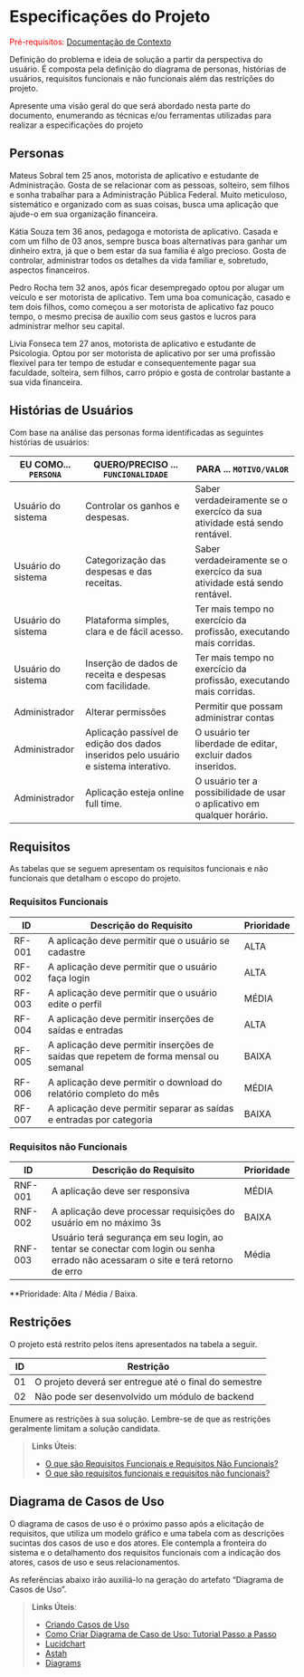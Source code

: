 # Especificações do Projeto

<span style="color:red">Pré-requisitos: <a href="1-Documentação de Contexto.md"> Documentação de Contexto</a></span>

Definição do problema e ideia de solução a partir da perspectiva do usuário. É composta pela definição do  diagrama de personas, histórias de usuários, requisitos funcionais e não funcionais além das restrições do projeto.

Apresente uma visão geral do que será abordado nesta parte do documento, enumerando as técnicas e/ou ferramentas utilizadas para realizar a especificações do projeto

## Personas

Mateus Sobral tem 25 anos, motorista de aplicativo e estudante de Administração. Gosta de se relacionar com as pessoas, solteiro, sem filhos e sonha trabalhar para a Administração Pública Federal. Muito meticuloso, sistemático e organizado com as suas coisas, busca uma aplicação que ajude-o em sua organização financeira.

Kátia Souza tem 36 anos, pedagoga e motorista de aplicativo. Casada e com um filho de 03 anos, sempre busca boas alternativas para ganhar um dinheiro extra, já que o bem estar da sua família é algo precioso. Gosta de controlar, administrar todos os detalhes da vida familiar e, sobretudo, aspectos financeiros. 

Pedro Rocha tem 32 anos, após ficar desempregado optou por alugar um veículo e ser motorista de aplicativo. Tem uma boa comunicação, casado e tem dois filhos, como começou a ser motorista de aplicativo faz pouco tempo, o mesmo precisa de auxílio com seus gastos e lucros para administrar melhor seu capital.

Livia Fonseca tem 27 anos, motorista de aplicativo e estudante de Psicologia. Optou por ser motorista de aplicativo por ser uma profissão flexível para ter tempo de estudar e consequentemente pagar sua faculdade, solteira, sem filhos, carro própio e gosta de controlar bastante a sua vida financeira.
## Histórias de Usuários

Com base na análise das personas forma identificadas as seguintes histórias de usuários:

|EU COMO... `PERSONA`| QUERO/PRECISO ... `FUNCIONALIDADE` |PARA ... `MOTIVO/VALOR`                 |
|--------------------|------------------------------------|----------------------------------------|
|Usuário do sistema  | Controlar os ganhos e despesas.     | Saber verdadeiramente se o exercíco da sua atividade está sendo rentável.|
|Usuário do sistema  | Categorização das despesas e das receitas.     | Saber verdadeiramente se o exercíco da sua atividade está sendo rentável.|
|Usuário do sistema  | Plataforma simples, clara e de fácil acesso.     | Ter mais tempo no exercício da profissão, executando mais corridas.|
|Usuário do sistema  | Inserção de dados de receita e despesas com facilidade.     | Ter mais tempo no exercício da profissão, executando mais corridas.|
|Administrador       | Alterar permissões                 | Permitir que possam administrar contas |
|Administrador       | Aplicação passível de edição dos dados inseridos pelo usuário e sistema interativo.     | O usuário ter liberdade de editar, excluir dados inseridos.|
|Administrador       | Aplicação esteja online full time.     | O usuário ter a possibilidade de usar o aplicativo em qualquer horário.|


## Requisitos

As tabelas que se seguem apresentam os requisitos funcionais e não funcionais que detalham o escopo do projeto.

### Requisitos Funcionais

|ID    | Descrição do Requisito  | Prioridade |
|------|-----------------------------------------|----|
|RF-001| A aplicação deve permitir que o usuário se cadastre | ALTA | 
|RF-002| A aplicação deve permitir que o usuário faça login | ALTA | 
|RF-003| A aplicação deve permitir que o usuário edite o perfil | MÉDIA |
|RF-004| A aplicação deve permitir inserções de saídas e entradas | ALTA |
|RF-005| A aplicação deve permitir inserções de saídas que repetem de forma mensal ou semanal | BAIXA |
|RF-006| A aplicação deve permitir o download do relatório completo do mês | MÉDIA |
|RF-007| A aplicação deve permitir separar as saídas e entradas por categoria | BAIXA |

### Requisitos não Funcionais

|ID     | Descrição do Requisito  |Prioridade |
|-------|-------------------------|----|
|RNF-001| A aplicação deve ser responsiva | MÉDIA | 
|RNF-002| A aplicação deve processar requisições do usuário em no máximo 3s |  BAIXA | 
|RNF-003| Usuário terá segurança em seu login, ao tentar se conectar com login ou senha errado não acessaram o site e terá retorno de erro | Média | 

**Prioridade: Alta / Média / Baixa. 

## Restrições

O projeto está restrito pelos itens apresentados na tabela a seguir.

|ID| Restrição                                             |
|--|-------------------------------------------------------|
|01| O projeto deverá ser entregue até o final do semestre |
|02| Não pode ser desenvolvido um módulo de backend        |


Enumere as restrições à sua solução. Lembre-se de que as restrições geralmente limitam a solução candidata.

> **Links Úteis**:
> - [O que são Requisitos Funcionais e Requisitos Não Funcionais?](https://codificar.com.br/requisitos-funcionais-nao-funcionais/)
> - [O que são requisitos funcionais e requisitos não funcionais?](https://analisederequisitos.com.br/requisitos-funcionais-e-requisitos-nao-funcionais-o-que-sao/)

## Diagrama de Casos de Uso

O diagrama de casos de uso é o próximo passo após a elicitação de requisitos, que utiliza um modelo gráfico e uma tabela com as descrições sucintas dos casos de uso e dos atores. Ele contempla a fronteira do sistema e o detalhamento dos requisitos funcionais com a indicação dos atores, casos de uso e seus relacionamentos. 

As referências abaixo irão auxiliá-lo na geração do artefato “Diagrama de Casos de Uso”.

> **Links Úteis**:
> - [Criando Casos de Uso](https://www.ibm.com/docs/pt-br/elm/6.0?topic=requirements-creating-use-cases)
> - [Como Criar Diagrama de Caso de Uso: Tutorial Passo a Passo](https://gitmind.com/pt/fazer-diagrama-de-caso-uso.html/)
> - [Lucidchart](https://www.lucidchart.com/)
> - [Astah](https://astah.net/)
> - [Diagrams](https://app.diagrams.net/)
